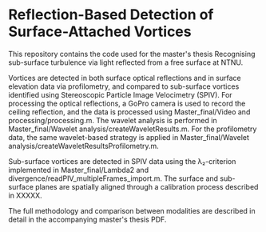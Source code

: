 # Reflection-Based Detection of Surface-Attached Vortices

This repository contains the code used for the master's thesis Recognising sub-surface turbulence via light reflected from a free surface at NTNU.

Vortices are detected in both surface optical reflections and in surface elevation data via profilometry, and compared to sub-surface vortices identified using Stereoscopic Particle Image Velocimetry (SPIV). For processing the optical reflections, a GoPro camera is used to record the ceiling reflection, and the data is processed using Master_final/Video and processing/processing.m. The wavelet analysis is performed in Master_final/Wavelet analysis/createWaveletResults.m. For the profilometry data, the same wavelet-based strategy is applied in Master_final/Wavelet analysis/createWaveletResultsProfilometry.m.

Sub-surface vortices are detected in SPIV data using the λ₂-criterion implemented in Master_final/Lambda2 and divergence/readPIV_multipleFrames_import.m. The surface and sub-surface planes are spatially aligned through a calibration process described in XXXXX.

The full methodology and comparison between modalities are described in detail in the accompanying master's thesis PDF.


